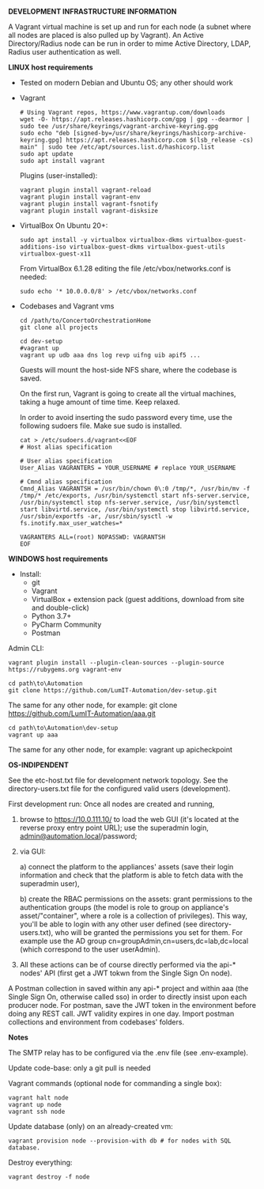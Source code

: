 **DEVELOPMENT INFRASTRUCTURE INFORMATION**

A Vagrant virtual machine is set up and run for each node (a subnet where all nodes are placed is also pulled up by Vagrant). An Active Directory/Radius node can be run in order to mime Active Directory, LDAP, Radius user authentication as well.

**LINUX host requirements**
- Tested on modern Debian and Ubuntu OS; any other should work
- Vagrant
         
      # Using Vagrant repos, https://www.vagrantup.com/downloads	 
      wget -O- https://apt.releases.hashicorp.com/gpg | gpg --dearmor | sudo tee /usr/share/keyrings/vagrant-archive-keyring.gpg
      sudo echo "deb [signed-by=/usr/share/keyrings/hashicorp-archive-keyring.gpg] https://apt.releases.hashicorp.com $(lsb_release -cs) main" | sudo tee /etc/apt/sources.list.d/hashicorp.list
      sudo apt update
      sudo apt install vagrant

     Plugins (user-installed):
     
      vagrant plugin install vagrant-reload
      vagrant plugin install vagrant-env
      vagrant plugin install vagrant-fsnotify
      vagrant plugin install vagrant-disksize
- VirtualBox
        On Ubuntu 20+:
        
      sudo apt install -y virtualbox virtualbox-dkms virtualbox-guest-additions-iso virtualbox-guest-dkms virtualbox-guest-utils virtualbox-guest-x11
     From VirtualBox 6.1.28 editing the file /etc/vbox/networks.conf is needed:
     
      sudo echo '* 10.0.0.0/8' > /etc/vbox/networks.conf

- Codebases and Vagrant vms

      cd /path/to/ConcertoOrchestrationHome
      git clone all projects

      cd dev-setup
      #vagrant up
      vagrant up udb aaa dns log revp uifng uib apif5 ...
      
    Guests will mount the host-side NFS share, where the codebase is saved.
	
    On the first run, Vagrant is going to create all the virtual machines, taking a huge amount of time time. Keep relaxed.

    In order to avoid inserting the sudo password every time, use the following sudoers file. Make sue sudo is installed.
    
      cat > /etc/sudoers.d/vagrant<<EOF
      # Host alias specification

      # User alias specification
      User_Alias VAGRANTERS = YOUR_USERNAME # replace YOUR_USERNAME

      # Cmnd alias specification
      Cmnd_Alias VAGRANTSH = /usr/bin/chown 0\:0 /tmp/*, /usr/bin/mv -f /tmp/* /etc/exports, /usr/bin/systemctl start nfs-server.service, /usr/bin/systemctl stop nfs-server.service, /usr/bin/systemctl start libvirtd.service, /usr/bin/systemctl stop libvirtd.service, /usr/sbin/exportfs -ar, /usr/sbin/sysctl -w fs.inotify.max_user_watches=*

      VAGRANTERS ALL=(root) NOPASSWD: VAGRANTSH
      EOF



**WINDOWS host requirements**
- Install:
    * git
    * Vagrant    
    * VirtualBox + extension pack (guest additions, download from site and double-click)
    * Python 3.7+
    * PyCharm Community
    * Postman

Admin CLI:

    vagrant plugin install --plugin-clean-sources --plugin-source https://rubygems.org vagrant-env

    cd path\to\Automation
    git clone https://github.com/LumIT-Automation/dev-setup.git
The same for any other node, for example: git clone https://github.com/LumIT-Automation/aaa.git

    cd path\to\Automation\dev-setup
    vagrant up aaa
The same for any other node, for example: vagrant up apicheckpoint



**OS-INDIPENDENT**

See the etc-host.txt file for development network topology.
See the directory-users.txt file for the configured valid users (development).

First development run:
    Once all nodes are created and running,

 1. browse to https://10.0.111.10/ to load the web GUI (it's located at the reverse proxy entry point URL); use the superadmin login, admin@automation.local/password;
            
 2. via GUI: 
 
    a) connect the platform to the appliances' assets (save their login information and check that the platform is able to fetch data with the superadmin user), 
    
    b) create the RBAC permissions on the assets: grant permissions to the authentication groups (the model is role to group on appliance's asset/"container", where a role is a collection of privileges). This way, you'll be able to login with any other user defined (see directory-users.txt), who will be granted the permissions you set for them. For example use the AD group cn=groupAdmin,cn=users,dc=lab,dc=local (which correspond to the user userAdmin).
 4. All these actions can be of course directly performed via the api-* nodes' API (first get a JWT tokwn from the Single Sign On node).

A Postman collection in saved within any api-* project and within aaa (the Single Sign On, otherwise called sso) in order to directly insist upon each producer node. For postman, save the JWT token in the environment before doing any REST call. JWT validity expires in one day.
Import postman collections and environment from codebases' folders.



**Notes**

The SMTP relay has to be configured via the .env file (see .env-example).
    
Update code-base: only a git pull is needed

Vagrant commands (optional node for commanding a single box):

    vagrant halt node
    vagrant up node
    vagrant ssh node

Update database (only) on an already-created vm: 

    vagrant provision node --provision-with db # for nodes with SQL database.

Destroy everything:

    vagrant destroy -f node

